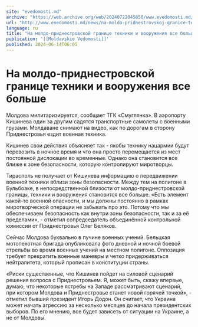 ```yaml
---
site: "evedomosti.md"
archive: "https://web.archive.org/web/20240722045850/www.evedomosti.md/news/na-moldo-pridnestrovskoj-granice-tehniki-i-vooruzheniya-vse"
url: "http://www.evedomosti.md/news/na-moldo-pridnestrovskoj-granice-tehniki-i-vooruzheniya-vse"
language: ru
title: "На молдо-приднестровской границе техники и вооружения все больше"
publication: '[[Moldavskie Vedomosti]]'
published: 2024-06-14T06:05
---
```


# На молдо-приднестровской границе техники и вооружения все больше

Молдова милитаризируется, сообщает ТГК «Смуглянка». В аэропорту Кишинева один за другим садятся транспортные самолеты с военными грузами. Молдаване снимают на видео, как по дорогам в сторону Приднестровья ездит военная техника.

Кишинев свои действия объясняет так - якобы технику нацармии будут перевозить в ночное время и что она просто перемещается из мест постоянной дислокации во временные. Однако она становится все ближе к зоне безопасности, которую контролируют миротворцы.

Тирасполь не получает от Кишинева информацию о передвижении военной техники вблизи зоны безопасности. Между тем на полигоне в Бульбоаке, в непосредственной близости от молдо-приднестровской границы, техники и вооружения становится все больше. «Есть элемент какой-то военной опасности, и мы должны постоянно в рамках миротворческой операции не забывать про это. Потому что мы обеспечиваем безопасность как внутри зоны безопасности, так и за её пределами», - отметил сопредседатель объединённой контрольной комиссии от Приднестровья Олег Беляков.

Сейчас Молдова буквально в пучине военных учений. Бельцкая мотопехотная бригада опубликовала фото дневной и ночной боевой стрельбы во время военных учений на местном полигоне. Оппозиция требует прекратить военные маневры и четко придерживаться нейтралитета, который прописан в конституции страны.

«Риски существенные, что Кишинев пойдет на силовой сценарий решения вопроса с Приднестровьем. Я, может быть, скажу впервые, думаю, что некоторые ястребы на Западе рассматривают сценарий, при котором Молдова и Приднестровье станет новой горячей точкой», - отметил бывший президент Игорь Додон. Он считает, что Украина может начать агрессию за несколько месяцев до начала президентских выборов. По его мнению, все будет зависеть от ситуации на Украине, а не от Молдовы.